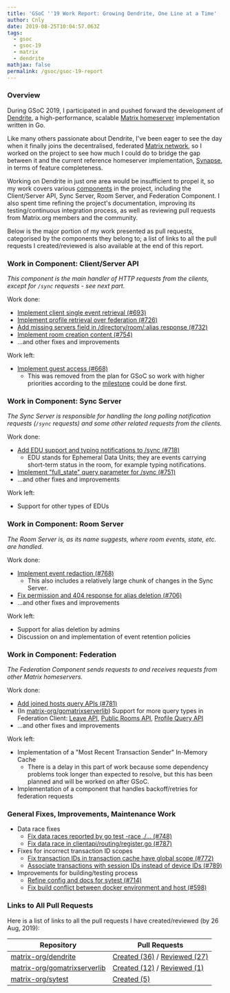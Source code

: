 ```yaml
---
title: 'GSoC ''19 Work Report: Growing Dendrite, One Line at a Time'
author: Cnly
date: 2019-08-25T10:04:57.063Z
tags:
  - gsoc
  - gsoc-19
  - matrix
  - dendrite
mathjax: false
permalink: /gsoc/gsoc-19-report
---
```

### Overview

During GSoC 2019, I participated in and pushed forward the development of
[Dendrite][dendrite], a high-performance, scalable [Matrix
homeserver](https://matrix.org/docs/guides/introduction) implementation written
in Go.

Like many others passionate about Dendrite, I've been eager to see the day when
it finally joins the decentralised, federated [Matrix
network](https://matrix.org/), so I worked on the project to see how much I
could do to bridge the gap between it and the current reference homeserver
implementation, [Synapse](https://github.com/matrix-org/synapse), in terms of
feature completeness.

Working on Dendrite in just one area would be insufficient to propel it, so my
work covers various
[components](https://github.com/matrix-org/dendrite/blob/master/WIRING.md)
in the project, including the Client/Server API, Sync Server, Room Server,
and Federation Component. I also spent time refining the project's
documentation, improving its testing/continuous integration process, as well as
reviewing pull requests from Matrix.org members and the community.

Below is the major portion of my work presented as pull requests, categorised by
the components they belong to; a list of links to all the pull requests I
created/reviewed is also available at the end of this report.

### Work in Component: Client/Server API

_This component is the main handler of HTTP requests from the clients, except for
`/sync` requests - see next part._

Work done:

- [Implement client single event retrieval (#693)](https://github.com/matrix-org/dendrite/pull/693)
- [Implement profile retrieval over federation (#726)](https://github.com/matrix-org/dendrite/pull/726)
- [Add missing servers field in /directory/room/:alias response (#732)](https://github.com/matrix-org/dendrite/pull/732)
- [Implement room creation content (#754)](https://github.com/matrix-org/dendrite/pull/754)
- ...and other fixes and improvements

Work left:

- [Implement guest access (#668)](https://github.com/matrix-org/dendrite/issues/668)
    - This was removed from the plan for GSoC so work with higher priorities
      according to the
      [milestone](https://github.com/matrix-org/dendrite/milestone/5) could be
      done first.

### Work in Component: Sync Server

_The Sync Server is responsible for handling the long polling notification
requests (`/sync` requests) and some other related requests from the clients._

Work done:

- [Add EDU support and typing notifications to /sync (#718)](https://github.com/matrix-org/dendrite/pull/718)
    - EDU stands for Ephemeral Data Units; they are events carrying short-term
      status in the room, for example typing notifications.
- [Implement "full\_state" query parameter for /sync (#751)](https://github.com/matrix-org/dendrite/pull/751)
- ...and other fixes and improvements

Work left:

- Support for other types of EDUs

### Work in Component: Room Server

_The Room Server is, as its name suggests, where room events, state, etc. are
handled._

Work done:

- [Implement event redaction (#768)](https://github.com/matrix-org/dendrite/pull/768)
    - This also includes a relatively large chunk of changes in the Sync Server.
- [Fix permission and 404 response for alias deletion (#706)](https://github.com/matrix-org/dendrite/pull/706)
- ...and other fixes and improvements

Work left:

- Support for alias deletion by admins
- Discussion on and implementation of event retention policies

### Work in Component: Federation

_The Federation Component sends requests to and receives requests from other
Matrix homeservers._

Work done:

- [Add joined hosts query APIs (#781)](https://github.com/matrix-org/dendrite/pull/781)
- (In [matrix-org/gomatrixserverlib][gomatrixserverlib]) Support for more query
  types in Federation Client: [Leave
  API](https://github.com/matrix-org/gomatrixserverlib/pull/130), [Public Rooms
  API](https://github.com/matrix-org/gomatrixserverlib/pull/129), [Profile Query
  API](https://github.com/matrix-org/gomatrixserverlib/pull/128)
- ...and other fixes and improvements

Work left:

- Implementation of a "Most Recent Transaction Sender" In-Memory Cache
    - There is a delay in this part of work because some dependency problems
      took longer than expected to resolve, but this has been planned and will
      be worked on after GSoC.
- Implementation of a component that handles backoff/retries for federation requests

### General Fixes, Improvements, Maintenance Work

- Data race fixes
    - [Fix data races reported by go test -race ./... (#748)](https://github.com/matrix-org/dendrite/pull/748)
    - [Fix data race in clientapi/routing/register.go (#787)](https://github.com/matrix-org/dendrite/pull/787)
- Fixes for incorrect transaction ID scopes
    - [Fix transaction IDs in transaction cache have global scope (#772)](https://github.com/matrix-org/dendrite/pull/772)
    - [Associate transactions with session IDs instead of device IDs (#789)](https://github.com/matrix-org/dendrite/pull/789)
- Improvements for building/testing process
    - [Refine config and docs for sytest (#714)](https://github.com/matrix-org/dendrite/pull/714)
    - [Fix build conflict between docker environment and host (#598)](https://github.com/matrix-org/dendrite/pull/598)

### Links to All Pull Requests

Here is a list of links to all the pull requests I have created/reviewed (by 26
Aug, 2019):

| Repository                                        | Pull Requests                                                                          |
|---------------------------------------------------|----------------------------------------------------------------------------------------|
| [matrix-org/dendrite][dendrite]                   | [Created (36)][dendrite-created] / [Reviewed (27)][dendrite-reviewed]                  |
| [matrix-org/gomatrixserverlib][gomatrixserverlib] | [Created (12)][gomatrixserverlib-created] / [Reviewed (1)][gomatrixserverlib-reviewed] |
| [matrix-org/sytest][sytest]                       | [Created (5)][sytest-created]                                                          |

[dendrite-created]: https://github.com/matrix-org/dendrite/pulls?utf8=%E2%9C%93&q=is%3Apr+author%3ACnly+created%3A%3C2019-08-26
[dendrite-reviewed]: https://github.com/matrix-org/dendrite/pulls?utf8=%E2%9C%93&q=is%3Apr+reviewed-by%3ACnly+-author%3ACnly+created%3A%3C2019-08-26

[gomatrixserverlib-created]: https://github.com/matrix-org/gomatrixserverlib/pulls?utf8=%E2%9C%93&q=is%3Apr+author%3ACnly+created%3A%3C2019-08-26
[gomatrixserverlib-reviewed]: https://github.com/matrix-org/gomatrixserverlib/pulls?utf8=%E2%9C%93&q=is%3Apr+reviewed-by%3ACnly+-author%3ACnly+created%3A%3C2019-08-26

[sytest-created]: https://github.com/matrix-org/sytest/pulls?utf8=%E2%9C%93&q=is%3Apr+author%3ACnly+created%3A%3C2019-08-26

[dendrite]: https://github.com/matrix-org/dendrite
[gomatrixserverlib]: https://github.com/matrix-org/gomatrixserverlib
[sytest]: https://github.com/matrix-org/sytest
